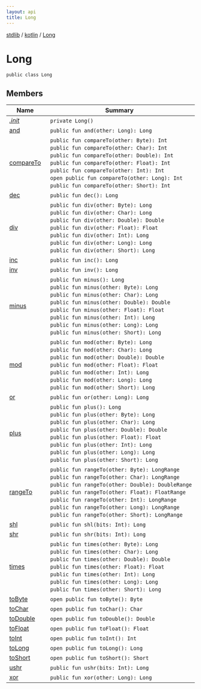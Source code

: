 ```yaml
---
layout: api
title: Long
---
```

[stdlib](../../index.html) / [kotlin](../index.html) / [Long](index.html)

# Long

```
public class Long
```
## Members
| Name | Summary |
|------|---------|
|[*.init*](_init_.html)|&nbsp;&nbsp;`private Long()`<br>|
|[and](and.html)|&nbsp;&nbsp;`public fun and(other: Long): Long`<br>|
|[compareTo](compareTo.html)|&nbsp;&nbsp;`public fun compareTo(other: Byte): Int`<br>&nbsp;&nbsp;`public fun compareTo(other: Char): Int`<br>&nbsp;&nbsp;`public fun compareTo(other: Double): Int`<br>&nbsp;&nbsp;`public fun compareTo(other: Float): Int`<br>&nbsp;&nbsp;`public fun compareTo(other: Int): Int`<br>&nbsp;&nbsp;`open public fun compareTo(other: Long): Int`<br>&nbsp;&nbsp;`public fun compareTo(other: Short): Int`<br>|
|[dec](dec.html)|&nbsp;&nbsp;`public fun dec(): Long`<br>|
|[div](div.html)|&nbsp;&nbsp;`public fun div(other: Byte): Long`<br>&nbsp;&nbsp;`public fun div(other: Char): Long`<br>&nbsp;&nbsp;`public fun div(other: Double): Double`<br>&nbsp;&nbsp;`public fun div(other: Float): Float`<br>&nbsp;&nbsp;`public fun div(other: Int): Long`<br>&nbsp;&nbsp;`public fun div(other: Long): Long`<br>&nbsp;&nbsp;`public fun div(other: Short): Long`<br>|
|[inc](inc.html)|&nbsp;&nbsp;`public fun inc(): Long`<br>|
|[inv](inv.html)|&nbsp;&nbsp;`public fun inv(): Long`<br>|
|[minus](minus.html)|&nbsp;&nbsp;`public fun minus(): Long`<br>&nbsp;&nbsp;`public fun minus(other: Byte): Long`<br>&nbsp;&nbsp;`public fun minus(other: Char): Long`<br>&nbsp;&nbsp;`public fun minus(other: Double): Double`<br>&nbsp;&nbsp;`public fun minus(other: Float): Float`<br>&nbsp;&nbsp;`public fun minus(other: Int): Long`<br>&nbsp;&nbsp;`public fun minus(other: Long): Long`<br>&nbsp;&nbsp;`public fun minus(other: Short): Long`<br>|
|[mod](mod.html)|&nbsp;&nbsp;`public fun mod(other: Byte): Long`<br>&nbsp;&nbsp;`public fun mod(other: Char): Long`<br>&nbsp;&nbsp;`public fun mod(other: Double): Double`<br>&nbsp;&nbsp;`public fun mod(other: Float): Float`<br>&nbsp;&nbsp;`public fun mod(other: Int): Long`<br>&nbsp;&nbsp;`public fun mod(other: Long): Long`<br>&nbsp;&nbsp;`public fun mod(other: Short): Long`<br>|
|[or](or.html)|&nbsp;&nbsp;`public fun or(other: Long): Long`<br>|
|[plus](plus.html)|&nbsp;&nbsp;`public fun plus(): Long`<br>&nbsp;&nbsp;`public fun plus(other: Byte): Long`<br>&nbsp;&nbsp;`public fun plus(other: Char): Long`<br>&nbsp;&nbsp;`public fun plus(other: Double): Double`<br>&nbsp;&nbsp;`public fun plus(other: Float): Float`<br>&nbsp;&nbsp;`public fun plus(other: Int): Long`<br>&nbsp;&nbsp;`public fun plus(other: Long): Long`<br>&nbsp;&nbsp;`public fun plus(other: Short): Long`<br>|
|[rangeTo](rangeTo.html)|&nbsp;&nbsp;`public fun rangeTo(other: Byte): LongRange`<br>&nbsp;&nbsp;`public fun rangeTo(other: Char): LongRange`<br>&nbsp;&nbsp;`public fun rangeTo(other: Double): DoubleRange`<br>&nbsp;&nbsp;`public fun rangeTo(other: Float): FloatRange`<br>&nbsp;&nbsp;`public fun rangeTo(other: Int): LongRange`<br>&nbsp;&nbsp;`public fun rangeTo(other: Long): LongRange`<br>&nbsp;&nbsp;`public fun rangeTo(other: Short): LongRange`<br>|
|[shl](shl.html)|&nbsp;&nbsp;`public fun shl(bits: Int): Long`<br>|
|[shr](shr.html)|&nbsp;&nbsp;`public fun shr(bits: Int): Long`<br>|
|[times](times.html)|&nbsp;&nbsp;`public fun times(other: Byte): Long`<br>&nbsp;&nbsp;`public fun times(other: Char): Long`<br>&nbsp;&nbsp;`public fun times(other: Double): Double`<br>&nbsp;&nbsp;`public fun times(other: Float): Float`<br>&nbsp;&nbsp;`public fun times(other: Int): Long`<br>&nbsp;&nbsp;`public fun times(other: Long): Long`<br>&nbsp;&nbsp;`public fun times(other: Short): Long`<br>|
|[toByte](toByte.html)|&nbsp;&nbsp;`open public fun toByte(): Byte`<br>|
|[toChar](toChar.html)|&nbsp;&nbsp;`open public fun toChar(): Char`<br>|
|[toDouble](toDouble.html)|&nbsp;&nbsp;`open public fun toDouble(): Double`<br>|
|[toFloat](toFloat.html)|&nbsp;&nbsp;`open public fun toFloat(): Float`<br>|
|[toInt](toInt.html)|&nbsp;&nbsp;`open public fun toInt(): Int`<br>|
|[toLong](toLong.html)|&nbsp;&nbsp;`open public fun toLong(): Long`<br>|
|[toShort](toShort.html)|&nbsp;&nbsp;`open public fun toShort(): Short`<br>|
|[ushr](ushr.html)|&nbsp;&nbsp;`public fun ushr(bits: Int): Long`<br>|
|[xor](xor.html)|&nbsp;&nbsp;`public fun xor(other: Long): Long`<br>|
